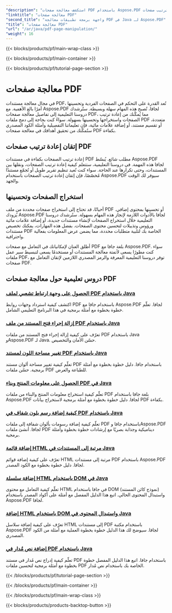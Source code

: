 ```yaml
---
"description": "استكشف معالجة صفحات PDF باستخدام Aspose.PDF لجافا. تعلم كيفية إعادة ترتيب صفحات PDF واستخراجها وتحسينها بسهولة."
"linktitle": "معالجة صفحات PDF"
"second_title": "واجهة برمجة تطبيقات معالجة PDF في Java لـ Aspose.PDF"
"title": "معالجة صفحات PDF"
"url": "/ar/java/pdf-page-manipulation/"
"weight": 16
---
```


{{< blocks/products/pf/main-wrap-class >}}

{{< blocks/products/pf/main-container >}}

{{< blocks/products/pf/tutorial-page-section >}}

# معالجة صفحات PDF


في مجال معالجة مستندات PDF، تُعد القدرة على التحكم في الصفحات الفردية وتحسينها أمرًا بالغ الأهمية. مع Aspose.PDF لجافا، تُصبح هذه المهام سهلة وبسيطة. ستُرشدك دروسنا التعليمية إلى تفاصيل معالجة صفحات PDF، مما يُمكّنك من إعادة ترتيب الصفحات واستخراجها وتحسينها بسهولة. سواءً كنت بحاجة إلى دمج ملفات PDF متعددة، أو تقسيم مستند، أو إضافة علامات مائية، فإن تعليماتنا التفصيلية وأمثلة الكود المصدري ستُمكّنك من تحقيق أهدافك في معالجة صفحات PDF بكفاءة.

## إتقان إعادة ترتيب صفحات PDF

إعادة ترتيب الصفحات بكفاءة في مستندات PDF مطلب شائع. يُبسّط Aspose.PDF لجافا هذه المهمة. في دروسنا التعليمية، ستتعلم كيفية إعادة ترتيب الصفحات، ونقلها بين المستندات، وحتى تكرارها عند الحاجة. سواء كنت تُعيد تنظيم تقرير طويل أو تُجمّع مستندًا مُخصّصًا، فإن إتقان إعادة ترتيب الصفحات باستخدام Aspose.PDF سيوفر لك الوقت والجهد.

## استخراج الصفحات وتحسينها

أحيانًا، قد تحتاج إلى استخراج صفحات محددة من ملف PDF أو تحسينها بمحتوى إضافي. يُزودك Aspose.PDF لجافا بالأدوات اللازمة لإنجاز هذه المهام بسهولة. ستُرشدك دروسنا التعليمية خلال استخراج الصفحات لإنشاء مستندات جديدة، أو إضافة علامات مائية ورؤوس وتذييلات لتحسين محتوى الصفحات. بفضل هذه المهارات، يمكنك تخصيص مستندات PDF الخاصة بك لتلبية متطلبات محددة، مما يضمن عرض المعلومات بفعالية واحترافية.

أطلق العنان لإمكانياتك في التعامل مع صفحات PDF بلغة جافا مع Aspose.PDF. سواء كنت مطورًا يسعى لأتمتة معالجة المستندات أو مستخدمًا يسعى لتبسيط سير عمل ملفات PDF، توفر دروسنا التعليمية المعرفة والرمز المصدري اللازمين لإتقان التعامل مع صفحات PDF.

## دروس تعليمية حول معالجة صفحات PDF
### [الحصول على وجهة ارتباط تشعبي لملف PDF باستخدام Java](./get-pdf-hyperlink-destination-using-java/)
اكتشف كيفية استرداد وجهات روابط PDF باستخدام جافا مع Aspose.PDF لجافا. تعلّم خطوة بخطوة مع أمثلة برمجية في هذا البرنامج التعليمي الشامل.
### [إزالة إجراء فتح المستند من ملف PDF باستخدام Java](./remove-document-open-action-from-pdf-file-using-java/)
تعرّف على كيفية إزالة إجراء فتح المستند من ملفات PDF باستخدام Java وAspose.PDF لـ Java. حسّن الأمان والتخصيص.
### [تغيير مساحة اللون لمستند PDF باستخدام Java](./change-color-space-of-pdf-document-using-java/)
تعلّم كيفية تغيير مساحة ألوان مستند PDF باستخدام جافا. دليل خطوة بخطوة مع أمثلة برمجية. حسّن ملفات PDF للطباعة والعرض.
### [الحصول على معلومات المنتج وبناء PDF في Java](./get-product-and-build-information-of-pdf-in-java/)
تعلّم كيفية استخراج معلومات المنتج والبناء من ملفات PDF بلغة جافا باستخدام Aspose.PDF لجافا. دليل خطوة بخطوة مع أمثلة برمجية لاستخراج بيانات PDF بكفاءة.
### [كيفية إضافة رسم بلون شفاف في PDF باستخدام Java](./how-to-add-drawing-with-transparent-color-in-pdf-using-java/)
تعلّم كيفية إضافة رسومات بألوان شفافة إلى ملفات PDF باستخدام جافا وAspose.PDF لجافا. أنشئ ملفات PDF ديناميكية وجذابة بصريًا مع إرشادات خطوة بخطوة وأمثلة برمجية.
### [إضافة قائمة HTML مرتبة إلى المستندات في Java](./add-html-ordered-list-into-documents-in-java/)
تعرّف على كيفية إضافة قوائم HTML مرتبة إلى مستندات PDF باستخدام Aspose.PDF لجافا. دليل خطوة بخطوة مع الكود المصدر.
### [إضافة سلسلة HTML باستخدام DOM في Java](./add-html-string-using-dom-in-java/)
تعلّم كيفية التعامل مع محتوى HTML في جافا باستخدام DOM (نموذج كائن المستند) واستبدال المحتوى الحالي. اتبع هذا الدليل المفصل مع أمثلة على أكواد المصدر باستخدام Aspose.PDF لجافا.
### [إضافة HTML باستخدام DOM واستبدال المحتوى في Java](./add-html-using-dom-and-overwrite-content-in-java/)
تعرّف على كيفية إضافة سلاسل HTML إلى مستندات PDF باستخدام مكتبة Aspose.PDF لجافا. سيوضح لك هذا الدليل خطوة بخطوة العملية مع أمثلة من الكود المصدري.
### [إضافة نص مُدار في PDF باستخدام Java](./add-rotated-text-in-pdf-using-java/)
تعلّم كيفية إدراج نص مُدار في مستند PDF باستخدام جافا. اتبع هذا الدليل المفصل خطوة بخطوة مع أمثلة برمجية لتحسين ملفات PDF الخاصة بك باستخدام نص مُدار.

{{< /blocks/products/pf/tutorial-page-section >}}

{{< /blocks/products/pf/main-container >}}

{{< /blocks/products/pf/main-wrap-class >}}

{{< blocks/products/products-backtop-button >}}